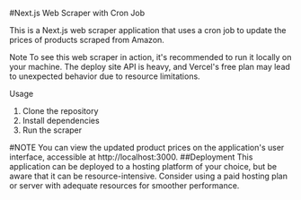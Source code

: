 #Next.js Web Scraper with Cron Job

This is a Next.js web scraper application that uses a cron job to update the prices of products scraped from Amazon.

Note
To see this web scraper in action, it's recommended to run it locally on your machine. The deploy site API is heavy, and Vercel's free plan may lead to unexpected behavior due to resource limitations.

Usage

1. Clone the repository
2. Install dependencies
3. Run the scraper

#NOTE
You can view the updated product prices on the application's user interface, accessible at http://localhost:3000.
##Deployment
This application can be deployed to a hosting platform of your choice, but be aware that it can be resource-intensive. Consider using a paid hosting plan or server with adequate resources for smoother performance.

